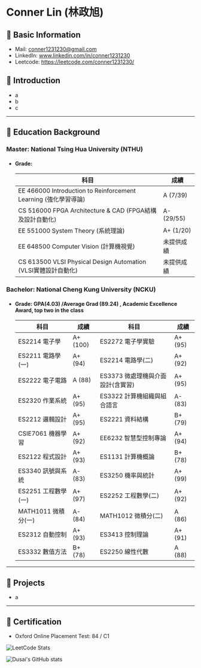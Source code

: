 # Conner Lin (林政旭)
## :incoming_envelope: Basic Information
- Mail: conner1231230@gmail.com
- LinkedIn: www.linkedin.com/in/conner1231230
- Leetcode: https://leetcode.com/conner1231230/

## :pill: Introduction
- a
- b
- c

---
## 📖 Education Background
### Master: National Tsing Hua University (NTHU)
- #### Grade:
  |  科目                                       | 成績                         |
  |------------------------------------------|----------------------------|
  | EE 466000 Introduction to Reinforcement Learning (強化學習導論) | A (7/39)                    |
  | CS 516000 FPGA Architecture & CAD (FPGA結構及設計自動化)        | A- (29/55)                  |
  | EE 551000 System Theory (系統理論)                 | A+ (1/20)                   |
  | EE 648500 Computer Vision (計算機視覺)               | 未提供成績                      |
  | CS 613500 VLSI Physical Design Automation (VLSI實體設計自動化) | 未提供成績                      |

  
### Bachelor: National Cheng Kung University (NCKU)
- #### Grade: **GPA(4.03) /Average Grad (89.24)** , Academic Excellence Award, top two in the class
  | 科目 | 成績 | 科目 | 成績 |   
  |------|------| ------|------|
  | ES2214 電子學 | A+ (100) | ES2272 電子學實驗 | A+ (95) |
  | ES2211 電路學(一) | A+ (94) | ES2214 電路學(二) | A+ (92) |
  | ES2222 電子電路 | A (88) | ES3373 微處理機與介面設計(含實習) | A+ (95) |
  | ES2320 作業系統 | A+ (95) | ES3322 計算機組織與組合語言 | A- (83) |
  | ES2212 邏輯設計 | A+ (95) | ES2221 資料結構 | B+ (79) |
  | CSIE7061 機器學習 | A+ (92) | EE6232 智慧型控制專論 | A+ (94)  | 
  | ES2122 程式設計 | A+ (93) |  ES1131 計算機概論 | B+ (78) |
  | ES3340 訊號與系統 | A- (83) | ES3250 機率與統計 | A+ (99) |
  | ES2251 工程數學(一) | A+ (97) | ES2252 工程數學(二) | A+ (92) |
  | MATH1011 微積分(一) | A- (84) | MATH1012 微積分(二) | A (86) |
  | ES2312 自動控制 | A+ (93) | ES3413 控制理論 | A+ (91) |
  | ES3332 數值方法 | B+ (78) | ES2250 線性代數 | A (88) |
  
  
--- 
## 🤡 Projects
  
  - a
---
## 📑 Certification
  - Oxford Online Placement Test: 84 / C1

  ![LeetCode Stats](https://leetcard.jacoblin.cool/conner1231230?theme=wtf&font=Bahianita&ext=contest)

  ![Dusai's GitHub stats](https://github-readme-stats.vercel.app/api?username=conner1231230)
